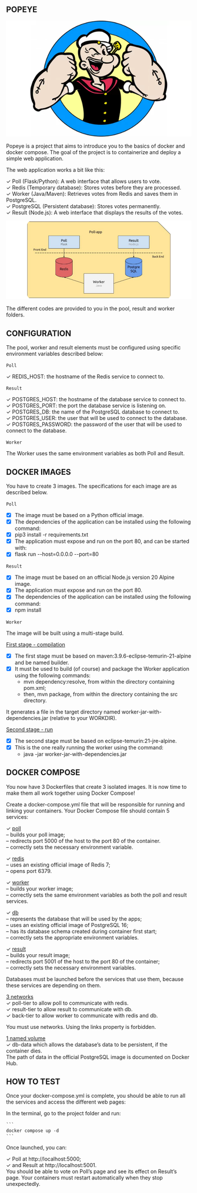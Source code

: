 ## POPEYE 
<p align="center">
  <img src="pictures/popeye.png" alt="popeye">
</p>

Popeye is a project that aims to introduce you to the basics of docker and docker compose.
The goal of the project is to containerize and deploy a simple web application.

The web application works a bit like this:

✓ Poll (Flask/Python): A web interface that allows users to vote.<br>
✓ Redis (Temporary database): Stores votes before they are processed.<br>
✓ Worker (Java/Maven): Retrieves votes from Redis and saves them in PostgreSQL.<br>
✓ PostgreSQL (Persistent database): Stores votes permanently.<br>
✓ Result (Node.js): A web interface that displays the results of the votes.<br>

![application](pictures/application.png)

The different codes are provided to you in the pool, result and worker folders.

## CONFIGURATION 

The pool, worker and result elements must be configured using specific environment variables described below:

`Poll`

✓ REDIS_HOST: the hostname of the Redis service to connect to.

`Result`

✓ POSTGRES_HOST: the hostname of the database service to connect to. <br>
✓ POSTGRES_PORT: the port the database service is listening on. <br>
✓ POSTGRES_DB: the name of the PostgreSQL database to connect to. <br>
✓ POSTGRES_USER: the user that will be used to connect to the database.<br>
✓ POSTGRES_PASSWORD: the password of the user that will be used to connect to the database.<br>

`Worker`

The Worker uses the same environment variables as both Poll and Result.<br>

## DOCKER IMAGES

You have to create 3 images.
The specifications for each image are as described below.

`Poll`

- [x] The image must be based on a Python official image.
- [x] The dependencies of the application can be installed using the following command:
- [x] pip3 install -r requirements.txt
- [x] The application must expose and run on the port 80, and can be started with:
- [x] flask run --host=0.0.0.0 --port=80

`Result`

- [x] The image must be based on an official Node.js version 20 Alpine image.
- [x] The application must expose and run on the port 80.
- [x] The dependencies of the application can be installed using the following command:
- [x] npm install

`Worker`

The image will be built using a multi-stage build.

<u> First stage - compilation </u>

- [x] The first stage must be based on maven:3.9.6-eclipse-temurin-21-alpine and be named builder.
- [x] It must be used to build (of course) and package the Worker application using the following
commands: <br>
    - mvn dependency:resolve, from within the directory containing pom.xml;<br>
    - then, mvn package, from within the directory containing the src directory.<br>

It generates a file in the target directory named worker-jar-with-dependencies.jar (relative to your
WORKDIR).

<u> Second stage - run </u>

- [x] The second stage must be based on eclipse-temurin:21-jre-alpine.
- [x] This is the one really running the worker using the command:<br>
    - java -jar worker-jar-with-dependencies.jar

## DOCKER COMPOSE 

You now have 3 Dockerfiles that create 3 isolated images.
It is now time to make them all work together using Docker Compose!

Create a docker-compose.yml file that will be responsible for running and linking your containers.
Your Docker Compose file should contain 5 services:<br>

✓ <u> poll </u> <br>
– builds your poll image;<br>
– redirects port 5000 of the host to the port 80 of the container.<br>
– correctly sets the necessary environment variable.<br>

✓ <u> redis </u> <br>
– uses an existing official image of Redis 7;<br>
– opens port 6379.<br>

✓ <u> worker </u> <br>
– builds your worker image;<br>
– correctly sets the same environment variables as both the poll and result services.<br>

✓ <u> db </u> <br>
– represents the database that will be used by the apps;<br>
– uses an existing official image of PostgreSQL 16;<br>
– has its database schema created during container first start;<br>
– correctly sets the appropriate environment variables.<br>

✓ <u> result </u> <br>
– builds your result image;<br>
– redirects port 5001 of the host to the port 80 of the container;<br>
– correctly sets the necessary environment variables.<br>

Databases must be launched before the services that use them, because these services
are depending on them.

<u> 3 networks</u> <br>
✓ poll-tier to allow poll to communicate with redis.<br>
✓ result-tier to allow result to communicate with db.<br>
✓ back-tier to allow worker to communicate with redis and db.<br>

You must use networks. Using the links property is forbidden.

<u> 1 named volume </u> <br>
✓ db-data which allows the database’s data to be persistent, if the container dies.<br>
The path of data in the official PostgreSQL image is documented on Docker Hub.

## HOW TO TEST 

Once your docker-compose.yml is complete, you should be able to run all the services and access the
different web pages:<br>

In the terminal, go to the project folder and run:

    ```
    docker compose up -d 
    ```
Once launched, you can:

✓ Poll at http://localhost:5000; <br>
✓ and Result at http://localhost:5001. <br>
You should be able to vote on Poll’s page and see its effect on Result’s page.
Your containers must restart automatically when they stop unexpectedly.
